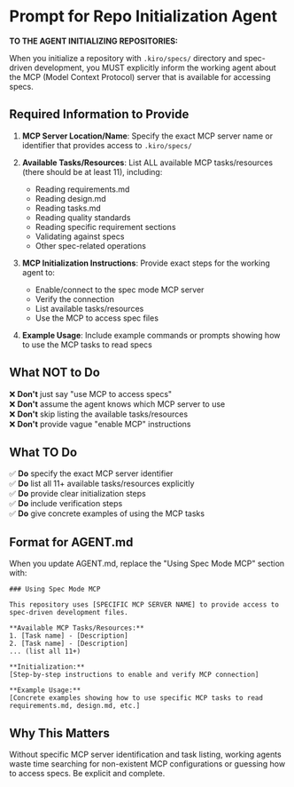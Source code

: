 # Prompt for Repo Initialization Agent

**TO THE AGENT INITIALIZING REPOSITORIES:**

When you initialize a repository with `.kiro/specs/` directory and spec-driven development, you MUST explicitly inform the working agent about the MCP (Model Context Protocol) server that is available for accessing specs.

## Required Information to Provide

1. **MCP Server Location/Name**: Specify the exact MCP server name or identifier that provides access to `.kiro/specs/`

2. **Available Tasks/Resources**: List ALL available MCP tasks/resources (there should be at least 11), including:
   - Reading requirements.md
   - Reading design.md  
   - Reading tasks.md
   - Reading quality standards
   - Reading specific requirement sections
   - Validating against specs
   - Other spec-related operations

3. **MCP Initialization Instructions**: Provide exact steps for the working agent to:
   - Enable/connect to the spec mode MCP server
   - Verify the connection
   - List available tasks/resources
   - Use the MCP to access spec files

4. **Example Usage**: Include example commands or prompts showing how to use the MCP tasks to read specs

## What NOT to Do

❌ **Don't** just say "use MCP to access specs"  
❌ **Don't** assume the agent knows which MCP server to use  
❌ **Don't** skip listing the available tasks/resources  
❌ **Don't** provide vague "enable MCP" instructions

## What TO Do

✅ **Do** specify the exact MCP server identifier  
✅ **Do** list all 11+ available tasks/resources explicitly  
✅ **Do** provide clear initialization steps  
✅ **Do** include verification steps  
✅ **Do** give concrete examples of using the MCP tasks

## Format for AGENT.md

When you update AGENT.md, replace the "Using Spec Mode MCP" section with:

```
### Using Spec Mode MCP

This repository uses [SPECIFIC MCP SERVER NAME] to provide access to spec-driven development files.

**Available MCP Tasks/Resources:**
1. [Task name] - [Description]
2. [Task name] - [Description]
... (list all 11+)

**Initialization:**
[Step-by-step instructions to enable and verify MCP connection]

**Example Usage:**
[Concrete examples showing how to use specific MCP tasks to read requirements.md, design.md, etc.]
```

## Why This Matters

Without specific MCP server identification and task listing, working agents waste time searching for non-existent MCP configurations or guessing how to access specs. Be explicit and complete.

